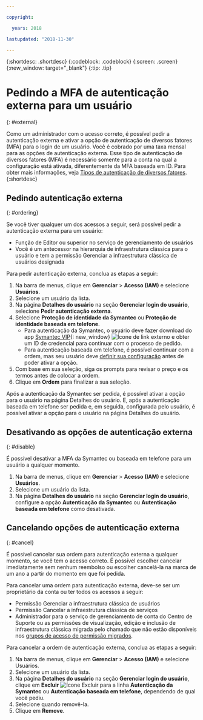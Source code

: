 ```yaml
---

copyright:

  years: 2018

lastupdated: "2018-11-30"

---
```


{:shortdesc: .shortdesc}
{:codeblock: .codeblock}
{:screen: .screen}
{:new_window: target="_blank"}
{:tip: .tip}

# Pedindo a MFA de autenticação externa para um usuário
{: #external}

Como um administrador com o acesso correto, é possível pedir a autenticação externa e ativar a opção de autenticação de diversos fatores (MFA) para o login de um usuário. Você é cobrado por uma taxa mensal para as opções de autenticação externa. Esse tipo de autenticação de diversos fatores (MFA) é necessário somente para a conta na qual a configuração está ativada, diferentemente da MFA baseada em ID. Para obter mais informações, veja [Tipos de autenticação de diversos fatores](/docs/iam/mfatypes.html#types).
{:shortdesc}

## Pedindo autenticação externa
{: #ordering}

Se você tiver qualquer um dos acessos a seguir, será possível pedir a autenticação externa para um usuário:

* Função de Editor ou superior no serviço de gerenciamento de usuários
* Você é um antecessor na hierarquia de infraestrutura clássica para o usuário e tem a permissão Gerenciar a infraestrutura clássica de usuários designada

Para pedir autenticação externa, conclua as etapas a seguir:

1. Na barra de menus, clique em **Gerenciar** &gt; **Acesso (IAM)** e selecione **Usuários**.
2. Selecione um usuário da lista.
3. Na página **Detalhes do usuário** na seção **Gerenciar login do usuário**, selecione **Pedir autenticação externa**.
4. Selecione **Proteção de identidade da Symantec** ou **Proteção de identidade baseada em telefone**.
    * Para autenticação da Symantec, o usuário deve fazer download do app [Symantec VIP](https://vip.symantec.com/){: new_window} ![Ícone de link externo](../icons/launch-glyph.svg) e obter um ID de credencial para continuar com o processo de pedido.
    * Para autenticação baseada em telefone, é possível continuar com a ordem, mas seu usuário deve [definir sua configuração](/docs/account/login_settings.html#third-party-MFA) antes de poder ativar a opção.
5. Com base em sua seleção, siga os prompts para revisar o preço e os termos antes de colocar a ordem.
6. Clique em **Ordem** para finalizar a sua seleção.

Após a autenticação da Symantec ser pedida, é possível ativar a opção para o usuário na página Detalhes do usuário. E, após a autenticação baseada em telefone ser pedida e, em seguida, configurada pelo usuário, é possível ativar a opção para o usuário na página Detalhes do usuário.

## Desativando as opções de autenticação externa
{: #disable}

É possível desativar a MFA da Symantec ou baseada em telefone para um usuário a qualquer momento.

1. Na barra de menus, clique em **Gerenciar** &gt; **Acesso (IAM)** e selecione **Usuários**.
2. Selecione um usuário da lista.
3. Na página **Detalhes do usuário** na seção **Gerenciar login do usuário**, configure a opção **Autenticação da Symantec** ou **Autenticação baseada em telefone** como desativada.

## Cancelando opções de autenticação externa
{: #cancel}

É possível cancelar sua ordem para autenticação externa a qualquer momento, se você tem o acesso correto. É possível escolher cancelar imediatamente sem nenhum reembolso ou escolher cancelá-la na marca de um ano a partir do momento em que foi pedida.

Para cancelar uma ordem para autenticação externa, deve-se ser um proprietário da conta ou ter todos os acessos a seguir:

* Permissão Gerenciar a infraestrutura clássica de usuários
* Permissão Cancelar a infraestrutura clássica de serviços
* Administrador para o serviço de gerenciamento de conta do Centro de Suporte ou as permissões de visualização, edição e inclusão de infraestrutura clássica migrada pelo chamado que não estão disponíveis nos [grupos de acesso de permissão migrados](/docs/iam/infrastructureaccess.html#predefined).



Para cancelar a ordem de autenticação externa, conclua as etapas a seguir:

1. Na barra de menus, clique em **Gerenciar** &gt; **Acesso (IAM)** e selecione Usuários.
2. Selecione um usuário da lista.
3. Na página **Detalhes do usuário** na seção **Gerenciar login do usuário**, clique em **Excluir** ![Ícone Excluir](../icons/icon_trash.svg) para a linha **Autenticação da Symantec** ou **Autenticação baseada em telefone**, dependendo de qual você pediu.
4. Selecione quando removê-la.
5. Clique em **Remove**.

